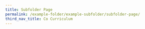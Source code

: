 ```yaml
---
title: Subfolder Page
permalink: /example-folder/example-subfolder/subfolder-page/
third_nav_title: Co Curriculum
---
```


